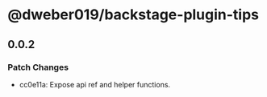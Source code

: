 # @dweber019/backstage-plugin-tips

## 0.0.2

### Patch Changes

- cc0e11a: Expose api ref and helper functions.
